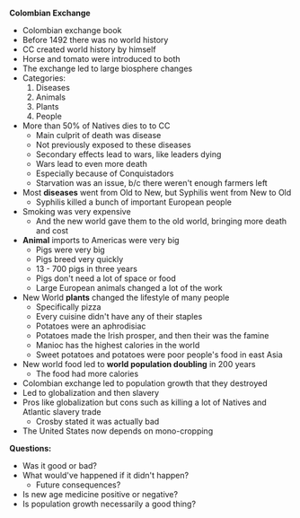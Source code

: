 **Colombian Exchange**

* Colombian exchange book
* Before 1492 there was no world history
* CC created world history by himself 
* Horse and tomato were introduced to both
* The exchange led to large biosphere changes
* Categories:
	1. Diseases
	2. Animals
	3. Plants
	4. People
* More than 50% of Natives dies to to CC
	* Main culprit of death was disease
	* Not previously exposed to these diseases
	* Secondary effects lead to wars, like leaders dying
	* Wars lead to even more death
	* Especially because of Conquistadors 
	* Starvation was an issue, b/c there weren't enough farmers left
* Most **diseases** went from Old to New, but Syphilis went from New to Old
	* Syphilis killed a bunch of important European people
* Smoking was very expensive
	* And the new world gave them to the old world, bringing more death and cost
* **Animal** imports to Americas were very big
	* Pigs were very big
	* Pigs breed very quickly
	* 13 - 700 pigs in three years
	* Pigs don't need a lot of space or food
	* Large European animals changed a lot of the work
* New World **plants** changed the lifestyle of many people
	* Specifically pizza
	* Every cuisine didn't have any of their staples
	* Potatoes were an aphrodisiac 
	* Potatoes made the Irish prosper, and then their was the famine
	* Manioc has the highest calories in the world
	* Sweet potatoes and potatoes were poor people's food in east Asia
* New world food led to **world population doubling** in 200 years
	* The food had more calories 
* Colombian exchange led to population growth that they destroyed
* Led to globalization and then slavery
* Pros like globalization but cons such as killing a lot of Natives and Atlantic slavery trade
	* Crosby stated it was actually bad
* The United States now depends on mono-cropping 

**Questions:**
* Was it good or bad?
* What would've happened if it didn't happen?
	* Future consequences?
* Is new age medicine positive or negative? 
* Is population growth necessarily a good thing?
